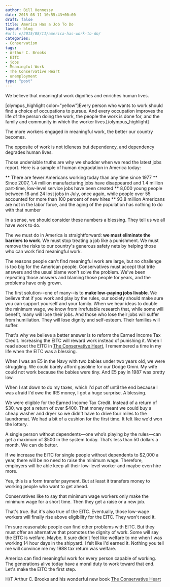 ```yaml
---
author: Bill Hennessy
date: 2015-08-11 10:55:43+00:00
draft: false
title: America Has a Job To Do
layout: blog
#url: e/2015/08/11/america-has-work-to-do/
categories:
- Conservatism
tags:
- Arthur C. Brooks
- EITC
- jobs
- Meaningful Work
- The Conservative Heart
- unemployment
type: "post"
---
```


We believe that meaningful work dignifies and enriches human lives.

[olympus_highlight color="yellow"]Every person who wants to work should find a choice of occupations to pursue. And every occupation improves the life of the person doing the work, the people the work is done for, and the family and community in which the worker lives.[/olympus_highlight]

The more workers engaged in meaningful work, the better our country becomes.

The opposite of work is not idleness but dependency, and dependency degrades human lives.

Those undeniable truths are why we shudder when we read the latest jobs report. Here is a sample of human degradation in America today:




** There are fewer Americans working today than any time since 1977
** Since 2007, 1.4 million manufacturing jobs have disappeared and 1.4 million part-time, low-level service jobs have been created
** 8,000 young people between 18 and 24 lost jobs in July, once again, while people over 55 accounted for more than 100 percent of new hires
** 93.8 million Americans are not in the labor force, and the aging of the population has nothing to do with that number


In a sense, we should consider these numbers a blessing. They tell us we all have work to do.

The we must do in America is straightforward: **we must eliminate the barriers to work**. We must stop treating a job like a punishment. We must remove the risks to our country's generous safety nets by helping those who can work find meaningful work.

The reasons people can't find meaningful work are large, but no challenge is too big for the American people. Conservatives must accept that trite answers and the usual blame won't solve the problem. We've been repeating those answers and blaming those people for years, and the problems have only grown.

The first solution--one of many--is to **make low-paying jobs livable**. We believe that if you work and play by the rules, our society should make sure you can support yourself and your family. When we hear ideas to double the minimum wage, we know from irrefutable research that, while some will benefit, many will lose their jobs. And those who lose their jobs will suffer from humiliation. They will lose dignity and self-esteem. Their families will suffer.

That's why we believe a better answer is to reform the Earned Income Tax Credit. Increasing the EITC will reward work instead of punishing it. When I read about the EITC in [The Conservative Heart](https://amzn.to/1TczU5y), I remembered a time in my life when the EITC was a blessing.

When I was an E5 in the Navy with two babies under two years old, we were struggling. We could barely afford gasoline for our Dodge Omni. My wife could not work because the babies were tiny. And E5 pay in 1987 was pretty low.

When I sat down to do my taxes, which I'd put off until the end because I was afraid I'd owe the IRS money, I got a huge surprise. A blessing.

We were eligible for the Earned Income Tax Credit. Instead of a return of $30, we got a return of over $400. That money meant we could buy a cheap washer and dryer so we didn't have to drive four miles to the laundromat. We had a bit of a cushion for the first time. It felt like we'd won the lottery.

A single person without dependents—one who’s playing by the rules—can get a maximum of $500 in the system today. That’s less than 50 dollars a month. We can do better.

If we increase the EITC for single people without dependents to $2,000 a year, there will be no need to raise the minimum wage. Therefore, employers will be able keep all their low-level worker and maybe even hire more.

Yes, this is a form transfer payment. But at least it transfers money to working people who want to get ahead.

Conservatives like to say that minimum wage workers only make the minimum wage for a short time. Then they get a raise or a new job.

That's true. But it's also true of the EITC. Eventually, those low-wage workers will finally rise above eligibility for the EITC. They won't need it.

I'm sure reasonable people can find other problems with EITC. But they must offer an alternative that promotes the dignity of work. Some will say the EITC is welfare. Maybe. It sure didn't feel like welfare to me when I was working 14 hour days in the shipyard. I felt like I'd earned it. Nothing you tell me will convince me my 1988 tax return was welfare.

America can find meaningful work for every person capable of working. The generations alive today have a moral duty to work toward that end. Let's make the EITC the first step.

H/T Arthur C. Brooks and his wonderful new book [The Conservative Heart](https://amzn.to/1TczU5y)
